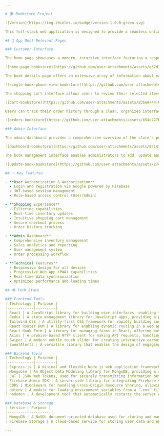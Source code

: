 ```yaml
---

# 📚 Bookstore Project

![Version](https://img.shields.io/badge/version-1.0.0-green.svg)

This full-stack web application is designed to provide a seamless online book shopping experience. The platform offers comprehensive functionality for both customers and administrators, featuring secure authentication, real-time inventory management, and an intuitive shopping interface.

## 📱 App Most Relevant Pages

### Customer Interface

The home page showcases a modern, intuitive interface featuring a responsive navigation bar, dynamic book categories, and a featured books carousel. Users can easily browse through different book collections and access key features such as the add to cart functionality.

![home-page-bookstore](https://github.com/user-attachments/assets/e37d115e-f757-4084-8b15-ff6a8dedce17)

The book details page offers an extensive array of information about each book. This includes the cover image, title, author, price, and a detailed description. Users can also see the curators team rating of the book and add the item to their shopping cart directly from this page. The screenshot below demonstrates the mobile view, highlighting the application's responsive design capabilities.

![single-book-phone-view-bookstore](https://github.com/user-attachments/assets/2aa264aa-608c-447c-8f3e-e98aec495738)

The shopping cart interface allows users to review their selected items, remove them, and see real-time price calculations.

![cart-bookstore](https://github.com/user-attachments/assets/83be9744-002a-4fc0-bb44-9d0077b7269f)

Users can track their order history through a clean, organized interface that displays order data. 

![orders-bookstore](https://github.com/user-attachments/assets/654c727b-ffe7-4c16-914f-99425279a855)

### Admin Interface

The admin dashboard provides a comprehensive overview of the store's performance, featuring real-time analytics, recent orders, inventory status, and user activity metrics. Administrators can quickly access all management functions from this central hub.

![dashboard-bookstore](https://github.com/user-attachments/assets/8414732c-29de-4638-a2ed-c3cac08d809f)

The book management interface enables administrators to add, update and delete books. The form includes fields for all relevant book details, with real-time validation.

![update-book-bookstore](https://github.com/user-attachments/assets/c749ad90-22fe-4a05-90af-94c2de64ed23)

## ✨ Key Features

- **User Authentication & Authorization**
  - Login and registration via Google powered by Firebase
  - JWT-based session management
  - Role-based access control (User/Admin)

- **Shopping Experience**
  - Filtering capabilities
  - Real-time inventory updates
  - Intuitive shopping cart management
  - Secure checkout process
  - Order history tracking

- **Admin Dashboard**
  - Comprehensive inventory management
  - Sales analytics and reporting
  - User management system
  - Order processing workflow

- **Technical Features**
  - Responsive design for all devices
  - Progressive Web App (PWA) capabilities
  - Real-time data synchronization
  - Optimized performance and loading times

## 🛠 Tech Stack

### Frontend Tools
| Technology | Purpose |
|------------|---------|
| React | A JavaScript library for building user interfaces, enabling the creation of reusable UI components. |
| Redux | A state management library for JavaScript apps, providing a predictable way to manage and update application state. |
| Tailwind CSS | A utility-first CSS framework for rapidly building custom user interfaces. |
| React Router DOM | A library for enabling dynamic routing in a web application, allowing navigation without refreshing the page. |
| React Hook Form | A library for managing forms in React, offering easy validation and submission handling. |
| Axios | A promise-based HTTP client for making API requests, handling responses, and managing errors. |
| Swiper | A modern mobile touch slider for creating interactive carousels and sliders. |
| SweetAlert2 | A versatile library that enables the design of engaging and adaptable alerts, popups, and notifications. |

### Backend Tools
| Technology | Purpose |
|------------|---------|
| Express.js | A minimal and flexible Node.js web application framework for building RESTful APIs and web applications. |
| Mongoose | An Object Data Modeling library for MongoDB, providing a straightforward schema-based solution to model application data. |
| JWT | JSON Web Tokens, used for securely transmitting information between parties as a JSON object, primarily for authentication and authorization. |
| Firebase Admin SDK | A server-side library for integrating Firebase services such as authentication, database management, and cloud storage. |
| CORS | Middleware for handling Cross-Origin Resource Sharing, allowing secure communication between the frontend and backend. |
| dotenv | A module for loading environment variables from a `.env` file, ensuring secure and manageable configuration. |
| nodemon | A development tool that automatically restarts the server when file changes are detected, improving development efficiency. |

### Database & Storage
| Service | Purpose |
|---------|----------|
| MongoDB | A NoSQL document-oriented database used for storing and managing application data. |
| Firebase Storage | A cloud-based service for storing user data and enabling Google login/sign-up functionality. |

---
```

